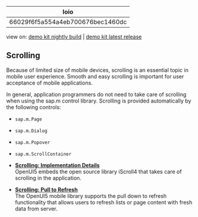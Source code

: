 <!-- loio66029f6f5a554a4eb700676bec1460dc -->

| loio |
| -----|
| 66029f6f5a554a4eb700676bec1460dc |

<div id="loio">

view on: [demo kit nightly build](https://sdk.openui5.org/nightly/#/topic/66029f6f5a554a4eb700676bec1460dc) | [demo kit latest release](https://sdk.openui5.org/topic/66029f6f5a554a4eb700676bec1460dc)</div>

## Scrolling

Because of limited size of mobile devices, scrolling is an essential topic in mobile user experience. Smooth and easy scrolling is important for user acceptance of mobile applications.

In general, application programmers do not need to take care of scrolling when using the sap.m control library. Scrolling is provided automatically by the following controls:

-   `sap.m.Page`
-   `sap.m.Dialog`
-   `sap.m.Popover`
-   `sap.m.ScrollContainer`

-   **[Scrolling: Implementation Details](Scrolling_Implementation_Details_f5f6a47.md "OpenUI5 embeds the open
		source library iScroll4 that takes care of scrolling in the application.")**  
OpenUI5 embeds the open source library iScroll4 that takes care of scrolling in the application.
-   **[Scrolling: Pull to Refresh](Scrolling_Pull_to_Refresh_fde4015.md "The OpenUI5 mobile library supports the pull down to refresh functionality that allows
		users to refresh lists or page content with fresh data from server. ")**  
The OpenUI5 mobile library supports the pull down to refresh functionality that allows users to refresh lists or page content with fresh data from server.

